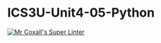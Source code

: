 # ICS3U-Unit4-05-Python

[![Mr Coxall's Super Linter](https://github.com/joannesanthosh/ICS3U-Unit4-05-Python/workflows/Mr%20Coxall's%20Super%20Linter/badge.svg)](https://github.com/joannesanthosh/ICS3U-Unit4-05-Python/actions/)
